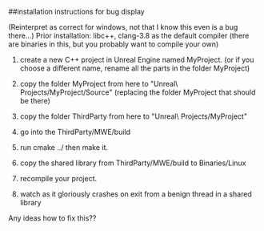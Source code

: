 ##installation instructions for bug display

(Reinterpret as correct for windows, not that I know this even is a bug there...)
Prior installation: libc++, clang-3.8 as the default compiler
(there are binaries in this, but you probably want to compile your own)

1. create a new C++ project in Unreal Engine named MyProject. (or if you choose a different name, rename all the parts in the folder MyProject)

2. copy the folder MyProject from here to "Unreal\ Projects/MyProject/Source" (replacing the folder MyProject that should be there)

3. copy the folder ThirdParty from here to "Unreal\ Projects/MyProject"

4. go into the ThirdParty/MWE/build

5. run cmake ../ then make it.

6. copy the shared library from ThirdParty/MWE/build to Binaries/Linux

7. recompile your project.

8. watch as it gloriously crashes on exit from a benign thread in a shared library


Any ideas how to fix this??
